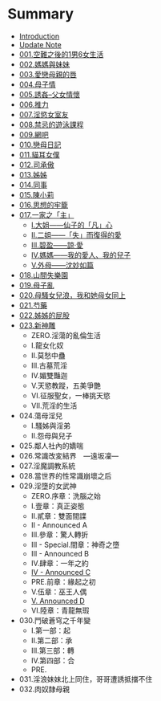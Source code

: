 # Summary

* [Introduction](README.md)
* [Update Note](update-note.md)
* [001.空難之後的1男6女生活](001.md)
* [002.媽媽與妹妹](002.md)
* [003.愛戀母親的唇](003.md)
* [004.母子情](004.md)
* [005.誘姦–父女情懷](005.md)
* [006.推力](006.md)
* [007.淫慾女室友](007.md)
* [008.禁忌的遊泳課程](008.md)
* [009.網吧](009.md)
* [010.戀母日記](010.md)
* [011.貓耳女僕](011.md)
* [012.司承傲](012.md)
* [013.姊姊](013.md)
* [014.同事](014.md)
* [015.陳小莉](015.md)
* [016.思想的牢籠](016.md)
* [017.一家之「主」](017.md)
  * [I.大姐——仙子的「凡」心](017/I.md)
  * [II.二姐——「失」而復得的愛](017/II.md)
  * [III.碧盈——諒·愛](017/III.md)
  * [IV.媽媽——我的愛人、我的兒子](017/IV.md)
  * [V.外母——沈妙如篇](017/V.md)
* [018.山間失樂園](018.md)
* [019.母子亂](019.md)
* [020.母騷女兒浪，我和她母女同上](020.md)
* [021.芍藥](021.md)
* [022.姊姊的屁股](022.md)
* [023.新神雕](023xin-shen-diao.md)
  * ZERO.淫蕩的亂倫生活
  * I.龍女化奴
  * II.莫愁中蠱
  * III.古墓荒淫
  * IV.媚雙豔迦
  * V.天慾教蹤，五美爭艷
  * VI.征服聖女，一棒挑天慾
  * VII.荒淫的生活
* 024.蕩母淫兒
  * I.騷姊與淫弟
  * II.怨母與兒子
* 025.鄰人社內的嬌喘
* 026.常識改変結界　―遠坂凜―
* 027.淫魔調教系統
* 028.當世界的性常識崩壞之后
* 029.淫墮的女武神
  * ZERO.序章：洗腦之始
  * I.壹章：真正姿態
  * II.貳章：雙面間諜
  * II - Announced A
  * III.參章：驚人轉折
  * III - Special.間章：神奇之墮
  * III - Announced B
  * IV.肆章：一年之約
  * [IV - Announced C](iv-anounced-b.md)
  * PRE.前章：緣起之初
  * V.伍章：巫王人偶
  * [V. Announced D](v-announced.md)
  * VI.陸章：青龍無瑕 
* 030.鬥破蒼穹之千年變 
  * I.第一部：起
  * II.第二部：承
  * III.第三部：轉
  * IV.第四部：合
  * PRE.
* 031.淫浪妹妹北上同住，哥哥遭誘抵擋不住
* 032.肉奴隸母親

